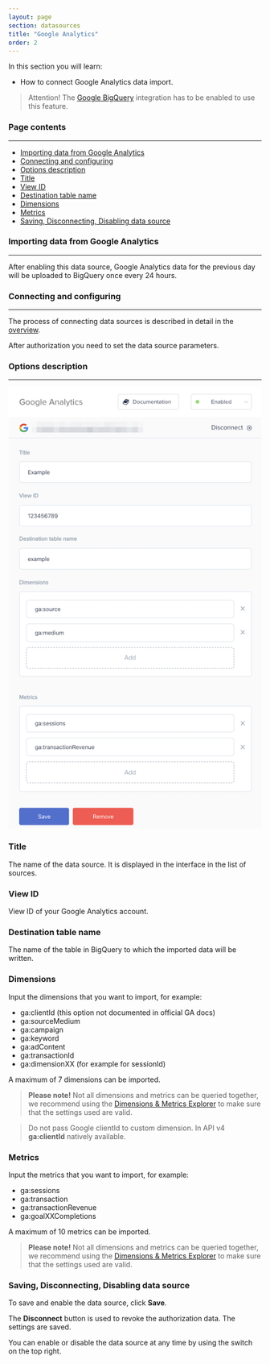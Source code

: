 ```yaml
---
layout: page
section: datasources
title: "Google Analytics"
order: 2
---
```


In this section you will learn:
* How to connect Google Analytics data import.

> Attention! The [Google BigQuery](/integrations/google-bigquery) integration has to be enabled to use this feature.

### Page contents
------
<ul class="page-navigation">
  <li><a href="#importing-data">Importing data from Google Analytics</a></li>
  <li><a href="#connecting-and-configuring">Connecting and configuring</a></li>
  <li><a href="#options-description">Options description</a></li>
  <li><a href="#title">Title</a></li>
  <li><a href="#view-id">View ID</a></li>
  <li><a href="#destination-table-name">Destination table name</a></li>
  <li><a href="#dimensions">Dimensions</a></li>
  <li><a href="#metrics">Metrics</a></li>
  <li><a href="#saving-disconnecting-disabling">Saving, Disconnecting, Disabling data source</a></li>
</ul>

### <a name="importing-data"></a>Importing data from Google Analytics
------

After enabling this data source, Google Analytics data for the previous day will be uploaded to BigQuery once every 24 hours.

### <a name="connecting-and-configuring"></a>Connecting and configuring
------

The process of connecting data sources is described in detail in the [overview](https://docs.segmentstream.com/datasources/index).

After authorization you need to set the data source parameters.

### <a name="options-description"></a>Options description
------
![](/img/ga_datasource.png)

### <a name="title"></a>Title
The name of the data source. It is displayed in the interface in the list of sources.

### <a name="view-id"></a>View ID
View ID of your Google Analytics account.

### <a name="destination-table-name"></a>Destination table name
The name of the table in BigQuery to which the imported data will be written.

### <a name="dimensions"></a>Dimensions
Input the dimensions that you want to import, for example:
- ga:clientId (this option not documented in official GA docs)
- ga:sourceMedium
- ga:campaign
- ga:keyword
- ga:adContent
- ga:transactionId
- ga:dimensionXX (for example for sessionId)

A maximum of 7 dimensions can be imported.

>**Please note!** Not all dimensions and metrics can be queried together, we recommend using the [Dimensions & Metrics Explorer](https://ga-dev-tools.appspot.com/dimensions-metrics-explorer/) to make sure that the settings used are valid.

>Do not pass Google clientId to custom dimension. In API v4 **ga:clientId** natively available.

### <a name="metrics"></a>Metrics
Input the metrics that you want to import, for example:
- ga:sessions
- ga:transaction
- ga:transactionRevenue
- ga:goalXXCompletions

A maximum of 10 metrics can be imported.

>**Please note!** Not all dimensions and metrics can be queried together, we recommend using the [Dimensions & Metrics Explorer](https://ga-dev-tools.appspot.com/dimensions-metrics-explorer/) to make sure that the settings used are valid.

### <a name="saving-disconnecting-disabling"></a>Saving, Disconnecting, Disabling data source
To save and enable the data source, click **Save**.

The **Disconnect** button is used to revoke the authorization data. The settings are saved.

You can enable or disable the data source at any time by using the switch on the top right.

